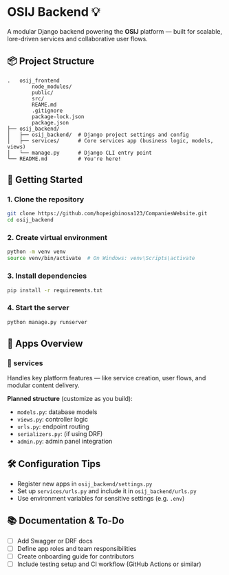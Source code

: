 # OSIJ Backend 💡

A modular Django backend powering the **OSIJ** platform — built for scalable, lore-driven services and collaborative user flows.

## 📦 Project Structure

```
.   osij_frontend
        node_modules/
        public/
        src/
        REAME.md
        .gitignore
        package-lock.json
        package.json
├── osij_backend/
│   ├── osij_backend/  # Django project settings and config
│   ├── services/      # Core services app (business logic, models, views)
│   └── manage.py      # Django CLI entry point
└── README.md          # You're here!
```

## 🚀 Getting Started

### 1. Clone the repository

```bash
git clone https://github.com/hopeigbinosa123/CompaniesWebsite.git
cd osij_backend
```

### 2. Create virtual environment

```bash
python -m venv venv
source venv/bin/activate  # On Windows: venv\Scripts\activate
```

### 3. Install dependencies

```bash
pip install -r requirements.txt
```

### 4. Start the server

```bash
python manage.py runserver
```

## 🧩 Apps Overview

### 🔹 services

Handles key platform features — like service creation, user flows, and modular content delivery.

**Planned structure** (customize as you build):

- `models.py`: database models
- `views.py`: controller logic
- `urls.py`: endpoint routing
- `serializers.py`: (if using DRF)
- `admin.py`: admin panel integration

## 🛠️ Configuration Tips

- Register new apps in `osij_backend/settings.py`
- Set up `services/urls.py` and include it in `osij_backend/urls.py`
- Use environment variables for sensitive settings (e.g. `.env`)

## 📚 Documentation & To-Do

- [ ] Add Swagger or DRF docs
- [ ] Define app roles and team responsibilities
- [ ] Create onboarding guide for contributors
- [ ] Include testing setup and CI workflow (GitHub Actions or similar)
